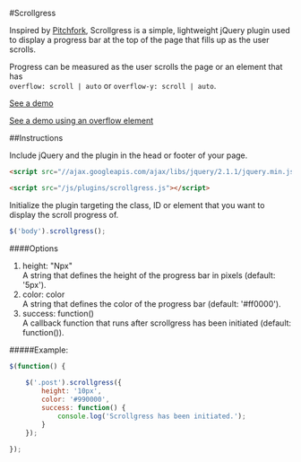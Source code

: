 #Scrollgress

Inspired by [Pitchfork](http://pitchfork.com/features/staff-lists/9466-the-top-200-tracks-of-2010-2014/), Scrollgress is a simple, lightweight jQuery plugin used to display a progress bar at the top of the page that fills up as the user scrolls.

Progress can be measured as the user scrolls the page or an element that has 
<br />`overflow: scroll | auto` or `overflow-y: scroll | auto`.

<a href="http://michael-lynch.github.io/scrollgress/" target="_blank">See a demo</a>

<a href="http://michael-lynch.github.io/scrollgress/overflow.html" target="_blank">See a demo using an overflow element</a>

##Instructions

Include jQuery and the plugin in the head or footer of your page.

```html
<script src="//ajax.googleapis.com/ajax/libs/jquery/2.1.1/jquery.min.js"></script>

<script src="/js/plugins/scrollgress.js"></script>
```
    
Initialize the plugin targeting the class, ID or element that you want to display the scroll progress of. 

```js
$('body').scrollgress();
```
	
####Options

<ol>

<li>
height: "Npx"
<br />A string that defines the height of the progress bar in pixels (default: '5px').
</li>

<li>color: color
<br />A string that defines the color of the progress bar (default: '#ff0000'). 
</li>

<li>success: function()
<br />A callback function that runs after scrollgress has been initiated (default: function()). 
</li>

</ol>

#####Example:

```js
$(function() {
	
	$('.post').scrollgress({
		height: '10px',
		color: '#990000',
		success: function() {
			console.log('Scrollgress has been initiated.');
		}
	});
		
});
```		